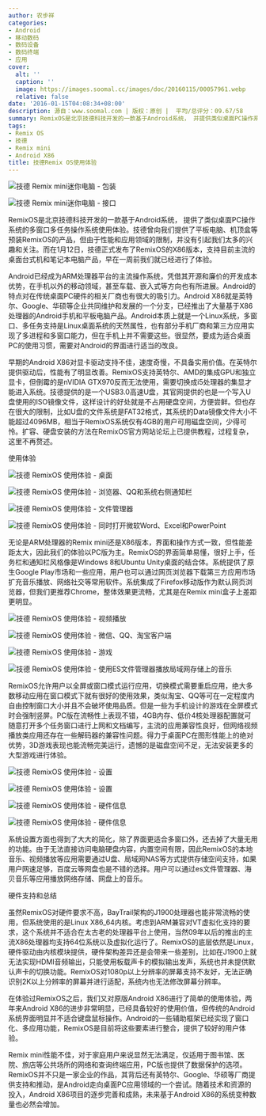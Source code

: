 ```yaml
---
author: 农步祥
categories:
- Android
- 移动数码
- 数码设备
- 数码终端
- 应用
cover:
  alt: ''
  caption: ''
  image: https://images.soomal.cc/images/doc/20160115/00057961.webp
  relative: false
date: '2016-01-15T04:08:34+08:00'
description: 源自：www.soomal.com | 版权：原创 |  平均/总评分：09.67/58
summary: RemixOS是北京技德科技开发的一款基于Android系统， 并提供类似桌面PC操作系统的多窗口多任务操作系统使用体验。而在1月12日，技德正式发布了RemixOS的X86版本，支持目前主流的桌面台式机和笔记本电脑产品，早在一周前我们就已经进行了体验。
tags:
- Remix OS
- 技德
- Remix mini
- Android X86
title: 技德Remix OS使用体验
---
```


![技德 Remix mini迷你电脑 - 包装](https://images.soomal.cc/images/doc/20151227/00057483_01.webp)



![技德 Remix mini迷你电脑 - 接口](https://images.soomal.cc/images/doc/20151227/00057487_01.webp)



RemixOS是北京技德科技开发的一款基于Android系统， 提供了类似桌面PC操作系统的多窗口多任务操作系统使用体验。技德曾向我们提供了平板电脑、机顶盒等预装RemixOS的产品，但由于性能和应用领域的限制，并没有引起我们太多的兴趣和关注。而在1月12日，技德正式发布了RemixOS的X86版本，支持目前主流的桌面台式机和笔记本电脑产品，早在一周前我们就已经进行了体验。



Android已经成为ARM处理器平台的主流操作系统，凭借其开源和廉价的开发成本优势，在手机以外的移动领域，甚至车载、嵌入式等方向也有所进展。Android的特点对在传统桌面PC硬件的相关厂商也有很大的吸引力。Android X86就是英特尔、Google、华硕等企业共同维护和发展的一个分支，已经推出了大量基于X86处理器的Android手机和平板电脑产品。Android本质上就是一个Linux系统，多窗口、多任务支持是Linux桌面系统的天然属性，也有部分手机厂商和第三方应用实现了多进程和多窗口能力，但在手机上并不需要这些。很显然，要成为适合桌面PC的使用习惯，需要对Android的界面进行适当的改良。



早期的Android X86对显卡驱动支持不佳，速度奇慢，不具备实用价值。在英特尔提供驱动后，性能有了明显改善。RemixOS支持英特尔、AMD的集成GPU和独立显卡，但倒霉的是nVIDIA GTX970反而无法使用，需要切换成i5处理器的集显才能进入系统。技德提供的是一个USB3.0高速U盘，其官网提供的也是一个写入U盘使用的ISO镜像文件，这样设计的好处就是不占用硬盘空间，方便尝鲜。但也存在很大的限制，比如U盘的文件系统是FAT32格式，其系统的Data镜像文件大小不能超过4096MB，相当于RemixOS系统仅有4GB的用户可用磁盘空间，少得可怜。扩容、硬盘安装的方法在RemixOS官方网站论坛上已提供教程，过程复杂，这里不再赘述。



使用体验



![技德 RemixOS 使用体验 - 桌面](https://images.soomal.cc/images/doc/20160115/00057949_01.webp)



![技德 RemixOS 使用体验 - 浏览器、QQ和系统右侧通知栏](https://images.soomal.cc/images/doc/20160115/00057950_01.webp)



![技德 RemixOS 使用体验 - 文件管理器](https://images.soomal.cc/images/doc/20160115/00057951_01.webp)



![技德 RemixOS 使用体验 - 同时打开微软Word、Excel和PowerPoint](https://images.soomal.cc/images/doc/20160115/00057952_01.webp)



无论是ARM处理器的Remix mini还是X86版本，界面和操作方式一致，但性能差距太大，因此我们的体验以PC版为主。RemixOS的界面简单易懂，很好上手，任务栏和通知栏风格像是Windows 8和Ubuntu Unity桌面的结合体。系统提供了原生Google Play市场和一些应用，用户也可以通过网页浏览器下载第三方应用市场扩充音乐播放、网络社交等常用软件。系统集成了Firefox移动版作为默认网页浏览器，但我们更推荐Chrome，整体效果更流畅，尤其是在Remix mini盒子上差距更明显。



![技德 RemixOS 使用体验 - 视频播放](https://images.soomal.cc/images/doc/20160115/00057953_01.webp)



![技德 RemixOS 使用体验 - 微信、QQ、淘宝客户端](https://images.soomal.cc/images/doc/20160115/00057954_01.webp)



![技德 RemixOS 使用体验 - 游戏](https://images.soomal.cc/images/doc/20160115/00057955_01.webp)



![技德 RemixOS 使用体验 - 使用ES文件管理器播放局域网存储上的音乐](https://images.soomal.cc/images/doc/20160115/00057956_01.webp)



RemixOS允许用户以全屏或窗口模式运行应用，切换模式需要重启应用，绝大多数移动应用在窗口模式下就有很好的使用效果，类似淘宝、QQ等可在一定程度内自由控制窗口大小并且不会破坏使用品质。但是一些为手机设计的游戏在全屏模式时会强制竖屏。PC版在流畅性上表现不错，4GB内存、低价4核处理器配置就可随意打开多个任务窗口进行上网和文档编写，主流的应用兼容性良好，但网络视频播放类应用还存在一些解码器的兼容性问题。得力于桌面PC在图形性能上的绝对优势，3D游戏表现也能流畅完美运行，遗憾的是磁盘空间不足，无法安装更多的大型游戏进行体验。



![技德 RemixOS 使用体验 - 设置](https://images.soomal.cc/images/doc/20160115/00057957_01.webp)



![技德 RemixOS 使用体验 - 设置](https://images.soomal.cc/images/doc/20160115/00057958_01.webp)



![技德 RemixOS 使用体验 - 硬件信息](https://images.soomal.cc/images/doc/20160115/00057959_01.webp)



![技德 RemixOS 使用体验 - 硬件信息](https://images.soomal.cc/images/doc/20160115/00057960_01.webp)



系统设置方面也得到了大大的简化，除了界面更适合多窗口外，还去掉了大量无用的功能。由于无法直接访问电脑硬盘内容，内置空间有限，因此RemixOS的本地音乐、视频播放等应用需要通过U盘、局域网NAS等方式提供存储空间支持，如果用户网速足够，百度云等网盘也是不错的选择。用户可以通过es文件管理器、海贝音乐等应用播放网络存储、网盘上的音乐。



硬件支持和总结



虽然RemixOS对硬件要求不高，BayTrail架构的J1900处理器也能非常流畅的使用，但系统使用的是Linux X86_64内核。考虑到ARM兼容对VT虚拟化支持的要求，这个系统并不适合在太古老的处理器平台上使用，当然09年以后的推出的主流X86处理器均支持64位系统以及虚拟化运行了。RemixOS的底层依然是Linux，硬件驱动由内核模块提供，硬件架构差异还是会带来一些差别，比如在J1900上就无法实现HDMI音频输出，只能使用板载声卡的模拟输出发声，系统也并未提供默认声卡的切换功能。RemixOS对1080p以上分辨率的屏幕支持不友好，无法正确识别2K以上分辨率的屏幕并进行适配，系统内也无法修改屏幕分辨率。



在体验过RemixOS之后，我们又对原版Android X86进行了简单的使用体验，两年来Android X86的进步非常明显，已经具备较好的使用价值，但传统的Android系统界面明显并不适合键盘鼠标操作。Android的一些辅助框架已经实现了窗口化、多应用功能，RemixOS是目前将这些要素进行整合，提供了较好的用户体验。



Remix mini性能不佳，对于家庭用户来说显然无法满足，仅适用于图书馆、医院、旅店等公共场所的网络和查询终端应用，PC版也提供了数据保护的选项。RemixOS并不只是一家企业的作品，其背后还有英特尔、Google、华硕等厂商提供支持和推动，是Android走向桌面PC应用领域的一个尝试。随着技术和资源的投入，Android X86项目的逐步完善和成熟，未来基于Android X86的系统变种数量也必然会增加。